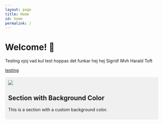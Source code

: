 ```yaml
---
layout: page
title: Home
id: home
permalink: /
---
```


# Welcome! 🌱
Testing
ojoj vad kul test hoppas det funkar
hej hej Sigrid!
Mvh Harald Toft

[testing](test.html)

<div style="background-color: #f0f0f0; padding: 10px; border-radius: 5px;">
<img src="{{ site.baseurl }}/assets/ringen.jpg"/>

## Section with Background Color

This is a section with a custom background color.

</div>
